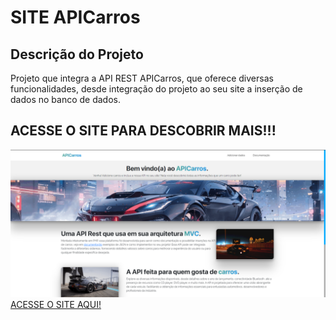 # SITE APICarros
## Descrição do Projeto
Projeto que integra a API REST APICarros, que oferece diversas funcionalidades, desde integração do projeto ao seu site a inserção de dados no banco de dados. <br>
## ACESSE O SITE PARA DESCOBRIR MAIS!!!
<img src="src/assets/projeto.png">
<a href="consumo-api-carros.vercel.app/">ACESSE O SITE AQUI!</a>


